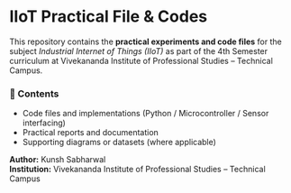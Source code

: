 # IIoT Practical File & Codes

This repository contains the **practical experiments and code files** for the subject _Industrial Internet of Things (IIoT)_ as part of the 4th Semester curriculum at Vivekananda Institute of Professional Studies – Technical Campus.

### 📘 Contents

- Code files and implementations (Python / Microcontroller / Sensor interfacing)
- Practical reports and documentation
- Supporting diagrams or datasets (where applicable)

**Author:** Kunsh Sabharwal  
**Institution:** Vivekananda Institute of Professional Studies – Technical Campus
